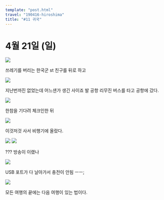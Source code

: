 ```yaml
---
template: "post.html"
travel: "190416-hiroshima"
title: "#11 귀국"
---
```


# 4월 21일 (일)

![](/190416-hiroshima/11_01.jpg)

쓰레기를 버리는 한국군 st 친구를 뒤로 하고

![](/190416-hiroshima/11_02.jpg)

지난번까진 없었는데 어느샌가 생긴 사이죠 발 공항 리무진 버스를 타고 공항에 갔다.

![](/190416-hiroshima/11_03.jpg)

한참을 기다려 체크인한 뒤

![](/190416-hiroshima/11_04.jpg)

이것저것 사서 비행기에 올랐다.

![](/190416-hiroshima/11_05.jpg)
![](/190416-hiroshima/11_06.jpg)

??? 방송이 이랬나

![](/190416-hiroshima/11_07.jpg)

USB 포트가 다 날아가서 충전이 안됨 ㅡㅡ;

![](/190416-hiroshima/11_08.jpg)

모든 여행의 끝에는 다음 여행이 있는 법이다.
